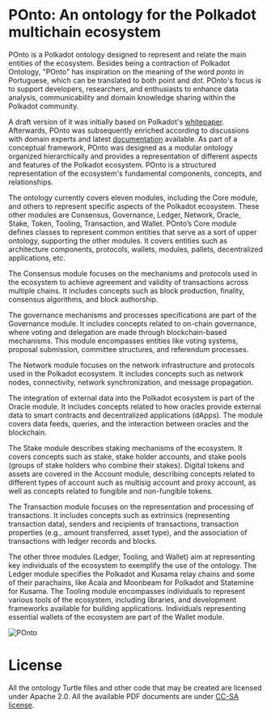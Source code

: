 # POnto:  An ontology for the Polkadot multichain ecosystem
POnto is a Polkadot ontology designed to represent and relate the main entities of the ecosystem. Besides being a contraction of Polkadot Ontology, "POnto" has inspiration on the meaning of the word *ponto* in Portuguese, which can be translated to both point and *dot*. POnto's focus is to support developers, researchers, and enthusiasts to enhance data analysis, communicability and domain knowledge sharing within the Polkadot community.

A draft version of it was initially based on Polkadot's [whitepaper](https://assets.polkadot.network/Polkadot-whitepaper.pdf). Afterwards, POnto was subsequently enriched according to discussions with domain experts and latest [documentation](https://wiki.polkadot.network/) available. As part of a conceptual framework, POnto was designed as a modular ontology organized hierarchically and provides a representation of different aspects and features of the Polkadot ecosystem. POnto is a structured representation of the ecosystem's fundamental components, concepts, and relationships.




The ontology currently covers eleven modules, including the Core module, and others to represent specific aspects of the Polkadot ecosystem. These other modules are Consensus, Governance, Ledger, Network, Oracle, Stake, Token, Tooling, Transaction, and Wallet. POnto’s Core module defines classes to represent common entities that serve as a sort of upper ontology, supporting the other modules. It covers entities such as architecture components, protocols, wallets, modules, pallets, decentralized applications, etc. 

The Consensus module focuses on the mechanisms and protocols used in the ecosystem to achieve agreement and validity of transactions across multiple chains. It includes concepts such as block production, finality, consensus algorithms, and block authorship. 

The governance mechanisms and processes specifications are part of the Governance module. It includes concepts related to on-chain governance, where voting and delegation are made through blockchain-based mechanisms. This module encompasses entities like voting systems, proposal submission, committee structures, and referendum processes. 

The Network module focuses on the network infrastructure and protocols used in the Polkadot ecosystem. It includes concepts such as network nodes, connectivity, network synchronization, and message propagation. 

The integration of external data into the Polkadot ecosystem is part of the Oracle module. It includes concepts related to how oracles provide external data to smart contracts and decentralized applications (dApps). The module covers data feeds, queries, and the interaction between oracles and the blockchain. 

The Stake module describes staking mechanisms of the ecosystem. It covers concepts such as stake, stake holder accounts, and stake pools (groups of stake holders who combine their stakes). Digital tokens and assets are covered in the Account module, describing concepts related to different types of account such as multisig account and proxy account, as well as concepts related to fungible and non-fungible tokens. 

The Transaction module focuses on the representation and processing of transactions. It includes concepts such as extrinsics (representing transaction data), senders and recipients of transactions, transaction properties (e.g., amount transferred, asset type), and the association of transactions with ledger records and blocks. 

The other three modules (Ledger, Tooling, and Wallet) aim at representing key individuals of the ecosystem to exemplify the use of the ontology. The Ledger module specifies the Polkadot and Kusama relay chains and some of their parachains, like Acala and Moonbeam for Polkadot and Statemine for Kusama. The Tooling module encompasses individuals to represent various tools of the ecosystem, including libraries, and development frameworks available for building applications. Individuals representing essential wallets of the ecosystem are part of the Wallet module.

![POnto](https://github.com/mobr-ai/POnto/assets/779451/1bc8066a-2474-4818-992f-64cbad28da02)

# License
All the ontology Turtle files and other code that may be created are licensed under Apache 2.0. All the available PDF documents are under [CC-SA license](https://creativecommons.org/licenses/by-sa/2.0/).

